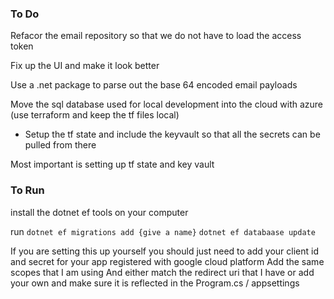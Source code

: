 ### To Do 

Refacor the email repository so that we do not have to load the access token

Fix up the UI and make it look better 

Use a .net package to parse out the base 64 encoded email payloads 

Move the sql database used for local development into the cloud with azure (use terraform and keep the tf files local)
- Setup the tf state and include the keyvault so that all the secrets can be pulled from there

Most important is setting up tf state and key vault

### To Run 

install the dotnet ef tools on your computer 

run 
```dotnet ef migrations add {give a name}```
```dotnet ef databaase update```

If you are setting this up yourself you should just need to add your client id and secret for your app registered with google cloud platform
Add the same scopes that I am using
And either match the redirect uri that I have or add your own and make sure it is reflected in the Program.cs / appsettings

